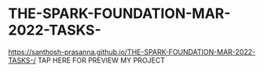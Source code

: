 # THE-SPARK-FOUNDATION-MAR-2022-TASKS-
https://santhosh-prasanna.github.io/THE-SPARK-FOUNDATION-MAR-2022-TASKS-/ TAP HERE FOR PREVIEW MY PROJECT

